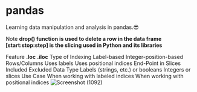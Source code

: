 # pandas
Learning data manipulation and analysis in pandas.😎

Note
**drop() function is used to delete a row in the data frame**
**[start:stop:step] is the slicing used in Python and its libraries**


Feature	                            **.loc**                                  **.iloc**
Type of Indexing	              Label-based        	                    Integer-position-based
Rows/Columns	                  Uses labels	                            Uses positional indices
End-Point in Slices	              Included	                                Excluded
Data Type	                      Labels (strings, etc.) or booleans	    Integers or slices
Use Case	                      When working with labeled indices      	When working with positional indices
![Screenshot (1092)](https://github.com/user-attachments/assets/ce47b031-24d0-4d63-bb82-2cfe2873a8a9)

